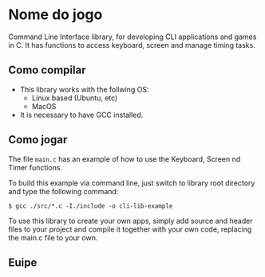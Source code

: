 # Nome do jogo
Command Line Interface library, for developing CLI applications and games in C. It has functions to access keyboard, screen and manage timing tasks.

## Como compilar
- This library works with the follwing OS:
   - Linux based (Ubuntu, etc)
   - MacOS
- It is necessary to have GCC installed.

## Como jogar
The file `main.c` has an example of how to use the Keyboard, Screen nd Timer functions. 

To build this example via command line, just switch to library root directory and type the following command:
```
$ gcc ./src/*.c -I./include -o cli-lib-example
```

To use this library to create your own apps, simply add source and header files to your project and compile it together with your own code, 
replacing the main.c file to your own.
## Euipe
